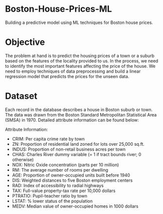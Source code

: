 # Boston-House-Prices-ML
Building a predictive model using ML techniques for Boston house prices.
# Objective
The problem at hand is to predict the housing prices of a town or a suburb based on the features of the locality provided to us. In the process, we need to identify the most important features affecting the price of the house. We need to employ techniques of data preprocessing and build a linear regression model that predicts the prices for the unseen data.

# Dataset
Each record in the database describes a house in Boston suburb or town. The data was drawn from the Boston Standard Metropolitan Statistical Area (SMSA) in 1970. Detailed attribute information can be found below:

Attribute Information:

- CRIM: Per capita crime rate by town
- ZN: Proportion of residential land zoned for lots over 25,000 sq.ft.
- INDUS: Proportion of non-retail business acres per town
- CHAS: Charles River dummy variable (= 1 if tract bounds river; 0 otherwise)
- NOX: Nitric Oxide concentration (parts per 10 million)
- RM: The average number of rooms per dwelling
- AGE: Proportion of owner-occupied units built before 1940
- DIS: Weighted distances to five Boston employment centers
- RAD: Index of accessibility to radial highways
- TAX: Full-value property-tax rate per 10,000 dollars
- PTRATIO: Pupil-teacher ratio by town
- LSTAT: % lower status of the population
- MEDV: Median value of owner-occupied homes in 1000 dollars
